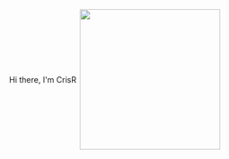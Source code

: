 <div id="header" align="center" style="display: grid; align-items: center; grid-template-columns: 1fr 1fr 1fr; column-gap: 5px;">
  <p>Hi there, I'm CrisR</p>
  <img src="https://media.giphy.com/media/irVmlMu1zlgyBYGyxO/giphy.gif" width="250"/>
  
</div>
<!--
**CrisRaptor/CrisRaptor** is a ✨ _special_ ✨ repository because its `README.md` (this file) appears on your GitHub profile.

Here are some ideas to get you started:

- 🔭 I’m currently working on ...
- 🌱 I’m currently learning ...
- 👯 I’m looking to collaborate on ...
- 🤔 I’m looking for help with ...
- 💬 Ask me about ...
- 📫 How to reach me: ...
- 😄 Pronouns: ...
- ⚡ Fun fact: ...
-->

